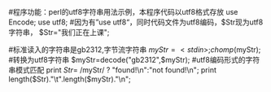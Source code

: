 ﻿#程序功能：perl的utf8字符串用法示例，本程序代码以utf8格式存放
use Encode;
use utf8;
#因为有”use utf8“，同时代码文件为utf8编码，$Str现为utf8字符串，
$Str="我们正在上课";

#标准读入的字符串是gb2312,字节流字符串
$myStr=<stdin>;
chomp($myStr);
#转换为utf8字符串
$myStr=decode("gb2312",$myStr);
#utf8编码形式的字符串模式匹配
print $Str =~/$myStr/ ? "found!\n":"not found!\n";
print length($Str)."\t".length($myStr)."\n";



